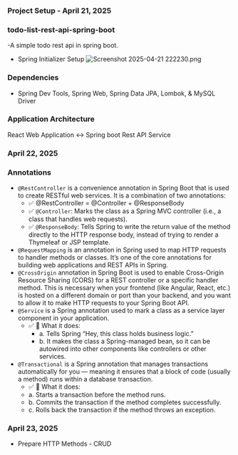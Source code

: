 ### Project Setup - April 21, 2025

### todo-list-rest-api-spring-boot
-A simple todo rest api in spring boot.

- Spring Initializer Setup
  ![Screenshot 2025-04-21 222230.png](..%2F..%2F..%2F..%2FPictures%2FScreenshots%2FScreenshot%202025-04-21%20222230.png)
### Dependencies
- Spring Dev Tools, Spring Web, Spring Data JPA, Lombok, & MySQL Driver
### Application Architecture
React Web Application <-> Spring boot Rest API Service

### April 22, 2025

### Annotations
- `@RestController` is a convenience annotation in Spring Boot that is used to create RESTful web services. It is a combination of two annotations:
  - ✅ @RestController = @Controller + @ResponseBody
  - ✅ `@Controller`: Marks the class as a Spring MVC controller (i.e., a class that handles web requests).
  - ✅ `@ResponseBody`: Tells Spring to write the return value of the method directly to the HTTP response body, instead of trying to render a Thymeleaf or JSP template.
- `@RequestMapping` is an annotation in Spring used to map HTTP requests to handler methods or classes. It’s one of the core annotations for building web applications and REST APIs in Spring.
- `@CrossOrigin` annotation in Spring Boot is used to enable Cross-Origin Resource Sharing (CORS) for a REST controller or a specific handler method. This is necessary when your frontend (like Angular, React, etc.) is hosted on a different domain or port than your backend, and you want to allow it to make HTTP requests to your Spring Boot API.
- `@Service` is a Spring annotation used to mark a class as a service layer component in your application.
  - ✅ 📌 What it does:
    - a. Tells Spring “Hey, this class holds business logic.”
    - b. It makes the class a Spring-managed bean, so it can be autowired into other components like controllers or other services.
- `@Transactional` is a Spring annotation that manages transactions automatically for you — meaning it ensures that a block of code (usually a method) runs within a database transaction.
  - ✅ 🔧 What it does:
  - a. Starts a transaction before the method runs.
  - b. Commits the transaction if the method completes successfully.
  - c. Rolls back the transaction if the method throws an exception.

### April 23, 2025
- Prepare HTTP Methods - CRUD